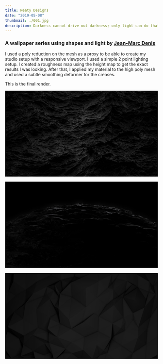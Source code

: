 ```yaml
---
title: Neaty Designs
date: "2019-05-08"
thumbnail: ./001.jpg
description: Darkness cannot drive out darkness; only light can do that. Hate cannot drive out hate; only love can do that.
---
```


### A wallpaper series using shapes and light by [Jean-Marc Denis](http://jmd.im/black)

I used a poly reduction on the mesh as a proxy to be able to create my studio setup with a responsive viewport. I used a simple 2 point lighting setup. I created a roughness map using the height map to get the exact results I was looking. After that, I applied my material to the high poly mesh and used a subtle smoothing deformer for the creases.

This is the final render.

<div class="kg-card kg-image-card kg-width-full">

![Darkness](BLACK_II_desktop-1.jpg)

</div>

<div class="kg-card kg-image-card kg-width-full">

![Darkness](BLACK_IX_desktop-1.jpg)

</div>

<div class="kg-card kg-image-card kg-width-full">

![Darkness](BLACK_I_desktop-1.jpg)

</div>
